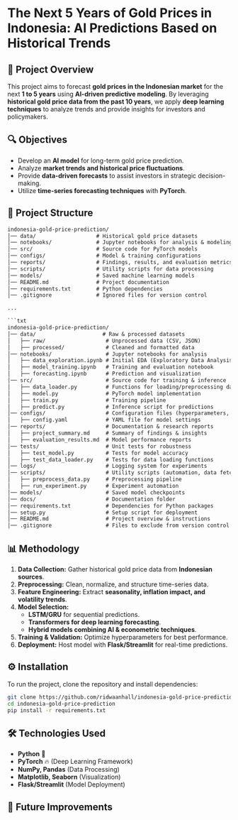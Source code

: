 # **The Next 5 Years of Gold Prices in Indonesia: AI Predictions Based on Historical Trends**

## 📌 **Project Overview**

This project aims to forecast **gold prices in the Indonesian market** for the next **1 to 5 years** using **AI-driven predictive modeling**. By leveraging **historical gold price data from the past 10 years**, we apply **deep learning techniques** to analyze trends and provide insights for investors and policymakers.

## 🔍 **Objectives**

- Develop an **AI model** for long-term gold price prediction.
- Analyze **market trends and historical price fluctuations**.
- Provide **data-driven forecasts** to assist investors in strategic decision-making.
- Utilize **time-series forecasting techniques** with **PyTorch**.

## 📂 **Project Structure**

```txt
indonesia-gold-price-prediction/
│── data/                   # Historical gold price datasets
│── notebooks/              # Jupyter notebooks for analysis & modeling
│── src/                    # Source code for PyTorch models
│── configs/                # Model & training configurations
│── reports/                # Findings, results, and evaluation metrics
│── scripts/                # Utility scripts for data processing
│── models/                 # Saved machine learning models
│── README.md               # Project documentation
│── requirements.txt        # Python dependencies
│── .gitignore              # Ignored files for version control

...

```txt
indonesia-gold-price-prediction/
│── data/                     # Raw & processed datasets
│   ├── raw/                   # Unprocessed data (CSV, JSON)
│   ├── processed/             # Cleaned and formatted data
│── notebooks/                 # Jupyter notebooks for analysis
│   ├── data_exploration.ipynb # Initial EDA (Exploratory Data Analysis)
│   ├── model_training.ipynb   # Training and evaluation notebook
│   ├── forecasting.ipynb      # Prediction and visualization
│── src/                       # Source code for training & inference
│   ├── data_loader.py         # Functions for loading/preprocessing data
│   ├── model.py               # PyTorch model implementation
│   ├── train.py               # Training pipeline
│   ├── predict.py             # Inference script for predictions
│── configs/                   # Configuration files (hyperparameters, etc.)
│   ├── config.yaml            # YAML file for model settings
│── reports/                   # Documentation & research reports
│   ├── project_summary.md     # Summary of findings & insights
│   ├── evaluation_results.md  # Model performance reports
│── tests/                     # Unit tests for robustness
│   ├── test_model.py          # Tests for model accuracy
│   ├── test_data_loader.py    # Tests for data loading functions
│── logs/                      # Logging system for experiments
│── scripts/                   # Utility scripts (automation, data fetching)
│   ├── preprocess_data.py     # Preprocessing pipeline
│   ├── run_experiment.py      # Experiment automation
│── models/                    # Saved model checkpoints
│── docs/                      # Documentation folder
│── requirements.txt           # Dependencies for Python packages
│── setup.py                   # Setup script for deployment
│── README.md                  # Project overview & instructions
│── .gitignore                 # Files to exclude from version control
```

## 📊 **Methodology**

1. **Data Collection:** Gather historical gold price data from **Indonesian sources**.
2. **Preprocessing:** Clean, normalize, and structure time-series data.
3. **Feature Engineering:** Extract **seasonality, inflation impact, and volatility trends**.
4. **Model Selection:**
   - **LSTM/GRU** for sequential predictions.
   - **Transformers for deep learning forecasting**.
   - **Hybrid models combining AI & econometric techniques**.
5. **Training & Validation:** Optimize hyperparameters for best performance.
6. **Deployment:** Host model with **Flask/Streamlit** for real-time predictions.

## ⚙️ **Installation**

To run the project, clone the repository and install dependencies:

```bash
git clone https://github.com/ridwaanhall/indonesia-gold-price-prediction.git
cd indonesia-gold-price-prediction
pip install -r requirements.txt
```

## 🛠 **Technologies Used**

- **Python** 🐍
- **PyTorch** 🔥 (Deep Learning Framework)
- **NumPy, Pandas** (Data Processing)
- **Matplotlib, Seaborn** (Visualization)
- **Flask/Streamlit** (Model Deployment)

## 📌 **Future Improvements**
